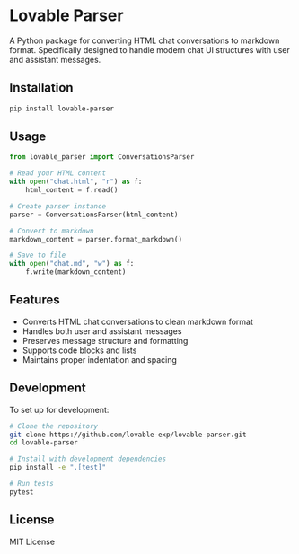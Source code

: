 # Lovable Parser

A Python package for converting HTML chat conversations to markdown format. Specifically designed to handle modern chat UI structures with user and assistant messages.

## Installation

```bash
pip install lovable-parser
```

## Usage

```python
from lovable_parser import ConversationsParser

# Read your HTML content
with open("chat.html", "r") as f:
    html_content = f.read()

# Create parser instance
parser = ConversationsParser(html_content)

# Convert to markdown
markdown_content = parser.format_markdown()

# Save to file
with open("chat.md", "w") as f:
    f.write(markdown_content)
```

## Features

- Converts HTML chat conversations to clean markdown format
- Handles both user and assistant messages
- Preserves message structure and formatting
- Supports code blocks and lists
- Maintains proper indentation and spacing

## Development

To set up for development:

```bash
# Clone the repository
git clone https://github.com/lovable-exp/lovable-parser.git
cd lovable-parser

# Install with development dependencies
pip install -e ".[test]"

# Run tests
pytest
```

## License

MIT License 